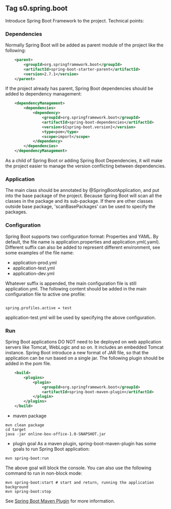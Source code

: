 ## Tag s0.spring.boot
Introduce Spring Boot Framework to the project. Technical points:
### Dependencies
Normally Spring Boot will be added as parent module of the project like the following:

```xml
    <parent>
        <groupId>org.springframework.boot</groupId>
        <artifactId>spring-boot-starter-parent</artifactId>
        <version>2.7.1</version>
    </parent>
```

If the project already has parent, Spring Boot dependencies should be added to dependency management:

```xml
    <dependencyManagement>
        <dependencies>
            <dependency>
                <groupId>org.springframework.boot</groupId>
                <artifactId>spring-boot-dependencies</artifactId>
                <version>${spring-boot.version}</version>
                <type>pom</type>
                <scope>import</scope>
            </dependency>
        </dependencies>
    </dependencyManagement>
```
As a child of Spring Boot or adding Spring Boot Dependencies, it will make the project easier to manage the version conflicting between dependencies.

### Application
The main class should be annotated by @SpringBootApplication, and put into the base package of the project.
Because Spring Boot will scan all the classes in the package and its sub-package. If there are other classes outside base package, 'scanBasePackages' can be used to specify the packages.

### Configuration
Spring Boot supports two configuration format: Properties and YAML. By default, the file name is application.properties and application.yml(.yaml).
Different suffix can also be added to represent different environment, see some examples of the file name:
* application-prod.yml
* application-test.yml
* application-dev.yml

Whatever suffix is appended, the main configuration file is still application.yml. The following content should be added in the main configuration file to active one profile:

<code>
spring.profiles.active = test
</code>

application-test.yml will be used by specifying the above configuration.

### Run
Spring Boot applications DO NOT need to be deployed on web application servers like Tomcat, WebLogic and so on. 
It includes an embedded Tomcat instance. Spring Boot introduce a new format of JAR file, so that the application can be run based on a single jar.
The following plugin should be added in the pom file.
```xml
    <build>
        <plugins>
            <plugin>
                <groupId>org.springframework.boot</groupId>
                <artifactId>spring-boot-maven-plugin</artifactId>
            </plugin>
        </plugins>
    </build>
```
* maven package
```shell
mvn clean package
cd target
java -jar online-box-office-1.0-SNAPSHOT.jar
```
* plugin goal
As a maven plugin, spring-boot-maven-plugin has some goals to run Spring Boot application:
```shell
mvn spring-boot:run
```
The above goal will block the console. You can also use the following command to run in non-block mode:
```shell
mvn spring-boot:start # start and return, running the application background
mvn spring-boot:stop
```
See [Spring Boot Maven Plugin](https://docs.spring.io/spring-boot/docs/2.3.0.RELEASE/maven-plugin/reference/html/) for more information.